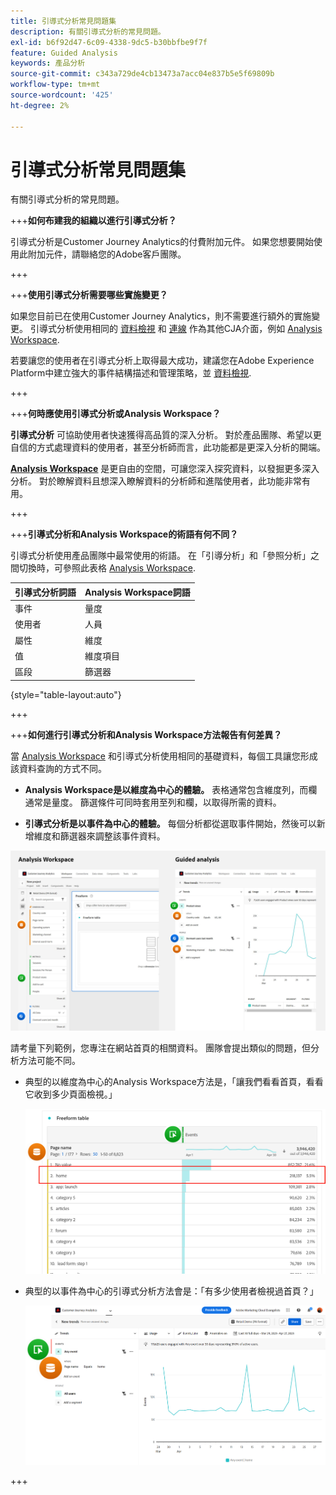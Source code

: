 ```yaml
---
title: 引導式分析常見問題集
description: 有關引導式分析的常見問題。
exl-id: b6f92d47-6c09-4338-9dc5-b30bbfbe9f7f
feature: Guided Analysis
keywords: 產品分析
source-git-commit: c343a729de4cb13473a7acc04e837b5e5f69809b
workflow-type: tm+mt
source-wordcount: '425'
ht-degree: 2%

---
```


# 引導式分析常見問題集

有關引導式分析的常見問題。

+++**如何布建我的組織以進行引導式分析？**

引導式分析是Customer Journey Analytics的付費附加元件。 如果您想要開始使用此附加元件，請聯絡您的Adobe客戶團隊。

+++

+++**使用引導式分析需要哪些實施變更？**

如果您目前已在使用Customer Journey Analytics，則不需要進行額外的實施變更。 引導式分析使用相同的 [資料檢視](../data-views/data-views.md) 和 [連線](../connections/overview.md) 作為其他CJA介面，例如 [Analysis Workspace](../analysis-workspace/home.md).

若要讓您的使用者在引導式分析上取得最大成功，建議您在Adobe Experience Platform中建立強大的事件結構描述和管理策略，並 [資料檢視](../data-views/data-views.md).

+++

+++**何時應使用引導式分析或Analysis Workspace？**

**引導式分析** 可協助使用者快速獲得高品質的深入分析。 對於產品團隊、希望以更自信的方式處理資料的使用者，甚至分析師而言，此功能都是更深入分析的開端。

**[Analysis Workspace](../analysis-workspace/home.md)** 是更自由的空間，可讓您深入探究資料，以發掘更多深入分析。 對於瞭解資料且想深入瞭解資料的分析師和進階使用者，此功能非常有用。

+++

+++**引導式分析和Analysis Workspace的術語有何不同？**

引導式分析使用產品團隊中最常使用的術語。 在「引導分析」和「參照分析」之間切換時，可參照此表格 [Analysis Workspace](../analysis-workspace/home.md).

| 引導式分析詞語 | Analysis Workspace詞語 |
| --- | --- |
| 事件 | 量度 |
| 使用者 | 人員 |
| 屬性 | 維度 |
| 值 | 維度項目 |
| 區段 | 篩選器 |

{style="table-layout:auto"}

+++

+++**如何進行引導式分析和Analysis Workspace方法報告有何差異？**

當 [Analysis Workspace](../analysis-workspace/home.md) 和引導式分析使用相同的基礎資料，每個工具讓您形成該資料查詢的方式不同。

* **Analysis Workspace是以維度為中心的體驗。** 表格通常包含維度列，而欄通常是量度。 篩選條件可同時套用至列和欄，以取得所需的資料。

* **引導式分析是以事件為中心的體驗。** 每個分析都從選取事件開始，然後可以新增維度和篩選器來調整該事件資料。

![Analysis Workspace和引導式分析檢視](assets/structure.png)

請考量下列範例，您專注在網站首頁的相關資料。 團隊會提出類似的問題，但分析方法可能不同。

* 典型的以維度為中心的Analysis Workspace方法是，「讓我們看看首頁，看看它收到多少頁面檢視。」

  ![Dimension置中](assets/dimension-centered.png)

* 典型的以事件為中心的引導式分析方法會是：「有多少使用者檢視過首頁？」

  ![以事件為中心](assets/event-centered.png)

+++
